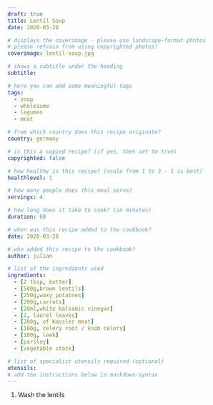 ```yaml
---
draft: true
title: Lentil Soup
date: 2020-03-28

# displays the coverimage - please use landscape-format photos
# please refrain from using copyrighted photos!
coverimage: lentil-soup.jpg

# shows a subtitle under the heading
subtitle:

# here you can add some meaningful tags
tags:
  - soup
  - wholesome
  - legumes
  - meat

# from which country does this recipe originate?
country: germany

# is this a copied recipe? (if yes, then set to true)
copyrighted: false

# how healthy is this recipe? (scale from 1 to 3 - 1 is best)
healthlevel: 1

# how many people does this meal serve?
servings: 4

# how long does it take to cook? (in minutes)
duration: 60

# when was this recipe added to the cookbook?
date: 2020-03-28

# who added this recipe to the cookbook?
author: julian

# list of the ingredients used
ingredients:
  - [2 tbsp, butter]
  - [500g,brown lentils]
  - [250g,waxy potatoes]
  - [200g,carrots]
  - [20ml,white balsamic vinegar]
  - [2, laurel leaves]
  - [200g, of Kassler meat]
  - [100g, celery root / knob celery]
  - [100g, leek]
  - [parsley]
  - [vegetable stock]

# list of specialist utensils required (optional)
utensils:
# add the instructions below in markdown-syntax
---
```


1. Wash the lentils

<!--
  created 2020-03-28 22:09:25.543603 +0100 CET m=+0.021753739
-->
